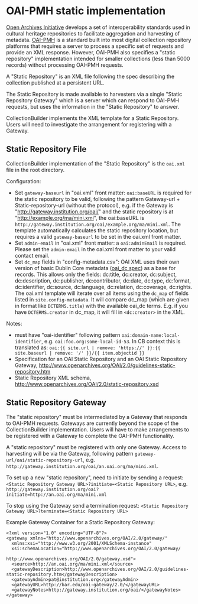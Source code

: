 # OAI-PMH static implementation

[Open Archives Initiative](http://www.openarchives.org/) develops a set of interoperability standards used in cultural heritage repositories to facilitate aggregation and harvesting of metadata.
[OAI-PMH](http://www.openarchives.org/OAI/openarchivesprotocol.html) is a standard built into most digital collection repository platforms that requires a server to process a specific set of requests and provide an XML response.
However, OAI-PMH also specifies a "static repository" implementation intended for smaller collections (less than 5000 records) without processing OAI-PMH requests. 

A "Static Repository" is an XML file following the spec describing the collection published at a persistent URL. 

The Static Repository is made available to harvesters via a single "Static Repository Gateway" which is a server which can respond to OAI-PMH requests, but uses the information in the "Static Repository" to answer.

CollectionBuilder implements the XML template for a Static Repository. 
Users will need to investigate the arrangement for registering with a Gateway.

## Static Repository File

CollectionBuilder implementation of the "Static Repository" is the `oai.xml` file in the root directory.

Configuration:

- Set `gateway-baseurl` in "oai.xml" front matter: `oai:baseURL` is required for the static repository to be valid, following the pattern Gateway-url + Static-repository-url (without the protocol), 
  e.g. if the Gateway is "http://gateway.institution.org/oai/" and the static repository is at "http://example.org/ma/mini.xml", the oai:baseURL is `http://gateway.institution.org/oai/example.org/ma/mini.xml`.
  The template automatically calculates the static repository location, but requires a valid `gateway-baseurl` to be set in the oai.xml front matter.
- Set `admin-email` in "oai.xml" front matter: a `oai:adminEmail` is required. Please set the `admin-email` in the oai.xml front matter to your valid contact email.
- Set `dc_map` fields in "config-metadata.csv": OAI XML uses their own version of basic Dublin Core metadata ([oai_dc spec](http://www.openarchives.org/OAI/2.0/oai_dc.xsd)) as a base for records.
  This allows only the fields: dc:title, dc:creator, dc:subject, dc:description, dc:publisher, dc:contributor, dc:date, dc:type, dc:format, dc:identifier, dc:source, dc:language, dc:relation, dc:coverage, dc:rights.
  The oai.xml template will iterate over all items using the `dc_map` of fields listed in `site.config-metadata`. 
  It will compare dc_map (which are given in format like `DCTERMS.title`) with the available oai_dc terms. 
  E.g. if you have `DCTERMS.creator` in dc_map, it will fill in `<dc:creator>` in the XML. 

Notes: 

- must have "oai-identifier" following pattern `oai:domain-name:local-identifier`, e.g. `oai:foo.org:some-local-id-53`. In CB context this is translated as: `oai:{{ site.url | remove: 'https://' }}:{{ site.baseurl | remove: '/' }}/{{ item.objectid }}`
- Specification for an OAI Static Repository and an OAI Static Repository Gateway, http://www.openarchives.org/OAI/2.0/guidelines-static-repository.htm
- Static Repository XML schema, http://www.openarchives.org/OAI/2.0/static-repository.xsd

## Static Repository Gateway

The "static repository" must be intermediated by a Gateway that responds to OAI-PMH requests. 
Gateways are currently beyond the scope of the CollectionBuilder implementation. 
Users will have to make arrangements to be registered with a Gateway to complete the OAI-PMH functionality.

A "static repository" must be registered with only one Gateway.
Access to harvesting will be via the Gateway, following pattern 
`gateway-url/oai/static-repository-url`, 
e.g. `http://gateway.institution.org/oai/an.oai.org/ma/mini.xml`.

To set up a new "static repository", need to initiate by sending a request:
`<Static Repository Gateway URL>?initiate=<Static Repository URL>`, 
e.g. `http://gateway.institution.org/oai?initiate=http://an.oai.org/ma/mini.xml`

To stop using the Gateway send a termination request:
`<Static Repository Gateway URL>?terminate=<Static Repository URL>`

Example Gateway Container for a Static Repository Gateway:

```
<?xml version="1.0" encoding="UTF-8"?>
<gateway xmlns="http://www.openarchives.org/OAI/2.0/gateway/"
  xmlns:xsi="http://www.w3.org/2001/XMLSchema-instance"
  xsi:schemaLocation="http://www.openarchives.org/OAI/2.0/gateway/
                      http://www.openarchives.org/OAI/2.0/gateway.xsd">
  <source>http://an.oai.org/ma/mini.xml</source>
  <gatewayDescription>http://www.openarchives.org/OAI/2.0/guidelines-static-repository.htm</gatewayDescription>
  <gatewayAdmin>pat@institution.org</gatewayAdmin>
  <gatewayURL>http://bar.edu/oai-gateway/2.0/</gatewayURL>
  <gatewayNotes>http://gateway.institution.org/oai/</gatewayNotes>
</gateway>
```
